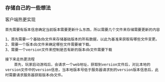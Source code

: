 ### 存储自己的一些想法

客户端热更实现

    首先需要有版本信息确定当前版本需要更新什么东西，所以需要几个文件来存储需要更新的内容

    1、首先需要一个基础db文件来存储基础版本的所有数据，以此为基准来获取有哪些文件变更。
    2、需要一个版本db文件来确定哪些文件需要被下载。
    3、需要一个version文件来控制是否有新的版本db文件需要下载

    接下来走热更流程
        首先，玩家启动游戏后，会请求一个web地址，获取到version文件后，对比本地的version文件中的version信息，当本地版本号低于服务器请求到的version版本信息后，此时需要请求服务器获取版本db文件。
